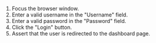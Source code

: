 1. Focus the browser window.
2. Enter a valid username in the "Username" field.
3. Enter a valid password in the "Password" field.
4. Click the "Login" button.
5. Assert that the user is redirected to the dashboard page.